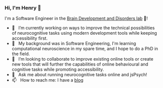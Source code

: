 ### Hi, I'm Henry 👋

I'm a Software Engineer in the [Brain Development and Disorders lab](https://sites.wustl.edu/richardslab/) 🧠!

- 🔭 &nbsp; I’m currently working on ways to improve the technical possibilities of neurocognitive tasks using modern development tools while keeping accessibility first.
- 🌱 &nbsp; My background was in Software Engineering, I'm learning computational neuroscience in my spare time, and I hope to do a PhD in the field.
- 🤝 &nbsp; I’m looking to collaborate to improve existing online tools or create new tools that will further the capabilities of online behavioural and cognitive tasks while promoting accessibility.
- 💬 &nbsp; Ask me about running neurocognitive tasks online and jsPsych!
- 📫 &nbsp; How to reach me: I have a [blog](https://henryburgess.me)

